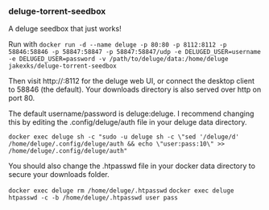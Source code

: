 ### deluge-torrent-seedbox ###

A deluge seedbox that just works!

Run with
```docker run -d --name deluge -p 80:80 -p 8112:8112 -p 58846:58846 -p 58847:58847 -p 58847:58847/udp -e DELUGED_USER=username -e DELUGED_USER=password -v /path/to/deluge/data:/home/deluge jakexks/deluge-torrent-seedbox```

Then visit http://<your host>:8112 for the deluge web UI, or connect the desktop client to 58846 (the default).
Your downloads directory is also served over http on port 80.

The default username/password is deluge:deluge. I recommend changing this by editing the .config/deluge/auth file in your deluge data directory.

```docker exec deluge sh -c "sudo -u deluge sh -c \"sed '/deluge/d' /home/deluge/.config/deluge/auth && echo \"user:pass:10\" >> /home/deluge/.config/deluge/auth"```

You should also change the .htpasswd file in your docker data directory to secure your downloads folder.

```docker exec deluge rm /home/deluge/.htpasswd```
```docker exec deluge htpasswd -c -b /home/deluge/.htpasswd user pass```
